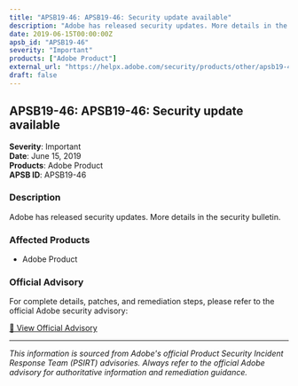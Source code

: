 ```yaml
---
title: "APSB19-46: APSB19-46: Security update available"
description: "Adobe has released security updates. More details in the security bulletin."
date: 2019-06-15T00:00:00Z
apsb_id: "APSB19-46"
severity: "Important"
products: ["Adobe Product"]
external_url: "https://helpx.adobe.com/security/products/other/apsb19-46.html"
draft: false
---
```


## APSB19-46: APSB19-46: Security update available

**Severity**: Important  
**Date**: June 15, 2019  
**Products**: Adobe Product  
**APSB ID**: APSB19-46

### Description

Adobe has released security updates. More details in the security bulletin.

### Affected Products

- Adobe Product


### Official Advisory

For complete details, patches, and remediation steps, please refer to the official Adobe security advisory:

[🔗 View Official Advisory](https://helpx.adobe.com/security/products/other/apsb19-46.html)

---

*This information is sourced from Adobe's official Product Security Incident Response Team (PSIRT) advisories. Always refer to the official Adobe advisory for authoritative information and remediation guidance.*
